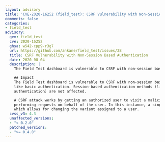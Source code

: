 ```yaml
---
layout: advisory
title: 'CVE-2020-16252 (field_test): CSRF Vulnerability with Non-Session Based Authentication'
comments: false
categories:
- field_test
advisory:
  gem: field_test
  cve: 2020-16252
  ghsa: w542-cpp9-r3g7
  url: https://github.com/ankane/field_test/issues/28
  title: CSRF Vulnerability with Non-Session Based Authentication
  date: 2020-08-04
  description: |
    The Field Test dashboard is vulnerable to CSRF with non-session based authentication methods.

    ## Impact
    The Field Test dashboard is vulnerable to CSRF with non-session based authentication methods,
    like basic authentication. Session-based authentication methods (like Devise's default
    authentication) are not affected.

    A CSRF attack works by getting an authorized user to visit a malicious website and then
    performing requests on behalf of the user. In this instance, a single endpoint is affected,
    which allows for changing the variant assigned to a user.
  cvss_v3: 4.3
  unaffected_versions:
  - "< 0.2.0"
  patched_versions:
  - ">= 0.4.0"
---
```

